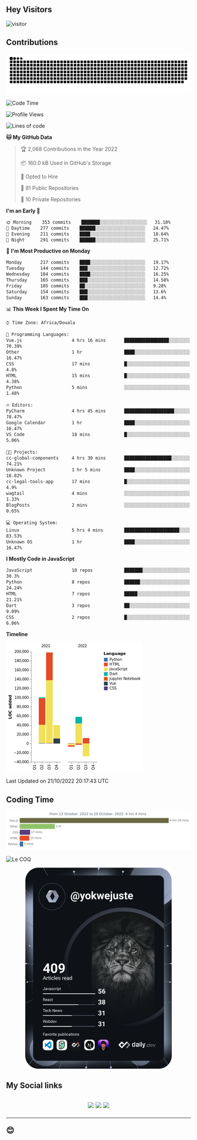 ## Hey Visitors
![visitor](https://profile-counter.glitch.me/yokwejuste/count.svg)

## Contributions
<p align="center">
  <img src="https://raw.githubusercontent.com/yokwejuste/yokwejuste/output/github-contribution-grid-snake.svg" />
</p>

<!--START_SECTION:waka-->
![Code Time](http://img.shields.io/badge/Code%20Time-1%2C151%20hrs%2022%20mins-blue)

![Profile Views](http://img.shields.io/badge/Profile%20Views-6-blue)

![Lines of code](https://img.shields.io/badge/From%20Hello%20World%20I%27ve%20Written-372%20Thousand%20lines%20of%20code-blue)

**🐱 My GitHub Data** 

> 🏆 2,068 Contributions in the Year 2022
 > 
> 📦 160.0 kB Used in GitHub's Storage 
 > 
> 💼 Opted to Hire
 > 
> 📜 81 Public Repositories 
 > 
> 🔑 10 Private Repositories  
 > 
**I'm an Early 🐤** 

```text
🌞 Morning    353 commits    ███████░░░░░░░░░░░░░░░░░░   31.18% 
🌆 Daytime    277 commits    ██████░░░░░░░░░░░░░░░░░░░   24.47% 
🌃 Evening    211 commits    ████░░░░░░░░░░░░░░░░░░░░░   18.64% 
🌙 Night      291 commits    ██████░░░░░░░░░░░░░░░░░░░   25.71%

```
📅 **I'm Most Productive on Monday** 

```text
Monday       217 commits    ████░░░░░░░░░░░░░░░░░░░░░   19.17% 
Tuesday      144 commits    ███░░░░░░░░░░░░░░░░░░░░░░   12.72% 
Wednesday    184 commits    ████░░░░░░░░░░░░░░░░░░░░░   16.25% 
Thursday     165 commits    ███░░░░░░░░░░░░░░░░░░░░░░   14.58% 
Friday       105 commits    ██░░░░░░░░░░░░░░░░░░░░░░░   9.28% 
Saturday     154 commits    ███░░░░░░░░░░░░░░░░░░░░░░   13.6% 
Sunday       163 commits    ███░░░░░░░░░░░░░░░░░░░░░░   14.4%

```


📊 **This Week I Spent My Time On** 

```text
⌚︎ Time Zone: Africa/Douala

💬 Programming Languages: 
Vue.js                   4 hrs 16 mins       █████████████████░░░░░░░░   70.39% 
Other                    1 hr                ████░░░░░░░░░░░░░░░░░░░░░   16.47% 
CSS                      17 mins             █░░░░░░░░░░░░░░░░░░░░░░░░   4.8% 
HTML                     15 mins             █░░░░░░░░░░░░░░░░░░░░░░░░   4.38% 
Python                   5 mins              ░░░░░░░░░░░░░░░░░░░░░░░░░   1.48%

🔥 Editors: 
PyCharm                  4 hrs 45 mins       ███████████████████░░░░░░   78.47% 
Google Calendar          1 hr                ████░░░░░░░░░░░░░░░░░░░░░   16.47% 
VS Code                  18 mins             █░░░░░░░░░░░░░░░░░░░░░░░░   5.06%

🐱‍💻 Projects: 
cc-global-components     4 hrs 30 mins       ██████████████████░░░░░░░   74.21% 
Unknown Project          1 hr 5 mins         ████░░░░░░░░░░░░░░░░░░░░░   18.02% 
cc-legal-tools-app       17 mins             █░░░░░░░░░░░░░░░░░░░░░░░░   4.9% 
wagtail                  4 mins              ░░░░░░░░░░░░░░░░░░░░░░░░░   1.33% 
BlogPosts                2 mins              ░░░░░░░░░░░░░░░░░░░░░░░░░   0.65%

💻 Operating System: 
Linux                    5 hrs 4 mins        █████████████████████░░░░   83.53% 
Unknown OS               1 hr                ████░░░░░░░░░░░░░░░░░░░░░   16.47%

```

**I Mostly Code in JavaScript** 

```text
JavaScript               10 repos            ███████░░░░░░░░░░░░░░░░░░   30.3% 
Python                   8 repos             ██████░░░░░░░░░░░░░░░░░░░   24.24% 
HTML                     7 repos             █████░░░░░░░░░░░░░░░░░░░░   21.21% 
Dart                     3 repos             ██░░░░░░░░░░░░░░░░░░░░░░░   9.09% 
CSS                      2 repos             █░░░░░░░░░░░░░░░░░░░░░░░░   6.06%

```


**Timeline**

![Chart not found](https://raw.githubusercontent.com/yokwejuste/yokwejuste/master/charts/bar_graph.png) 


 Last Updated on 21/10/2022 20:17:43 UTC
<!--END_SECTION:waka-->

## Coding Time

[![wakatime-stats](https://github.com/yokwejuste/yokwejuste/blob/master/images/stat.svg)](https://wakatime.com/@yokwejuste)

![Le COQ](https://metrics.lecoq.io/yokwejuste/)
<p align="center">
  <a href="#"><img src="https://github.com/yokwejuste/yokwejuste/blob/master/devcard.svg" width="400" alt="Yonkeu K. Steve's Dev Card"/></a>
</p>
<h2>My Social links<h2>
<p align="center">
  <a href="https://twitter.com/yokwejuste"><img src="https://img.shields.io/badge/twitter-%231DA1F2.svg?style=for-the-badge&logo=Twitter&logoColor=white"></a>
  <a href="https://linkedin.com/in/yokwejuste"><img src="https://img.shields.io/badge/linkedin-%230077B5.svg?style=for-the-badge&logo=linkedin&logoColor=white"></a>
  <a href="https://instagram.com/yokwejuste0"><img src="https://img.shields.io/badge/instagram-%23E4405F.svg?style=for-the-badge&logo=Instagram&logoColor=white"></a>
</p>
<hr>
😊
